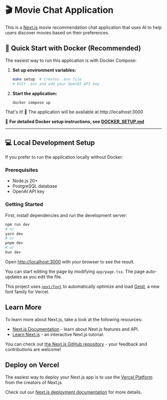 # 🎬 Movie Chat Application

This is a [Next.js](https://nextjs.org) movie recommendation chat application that uses AI to help users discover movies based on their preferences.

## 🐋 Quick Start with Docker (Recommended)

The easiest way to run this application is with Docker Compose:

1. **Set up environment variables:**

   ```bash
   make setup  # Creates .env file
   # Edit .env and add your OpenAI API key
   ```

2. **Start the application:**
   ```bash
   docker compose up
   ```

That's it! 🚀 The application will be available at http://localhost:3000

📖 **For detailed Docker setup instructions, see [DOCKER_SETUP.md](./DOCKER_SETUP.md)**

---

## 💻 Local Development Setup

If you prefer to run the application locally without Docker:

### Prerequisites

- Node.js 20+
- PostgreSQL database
- OpenAI API key

### Getting Started

First, install dependencies and run the development server:

```bash
npm run dev
# or
yarn dev
# or
pnpm dev
# or
bun dev
```

Open [http://localhost:3000](http://localhost:3000) with your browser to see the result.

You can start editing the page by modifying `app/page.tsx`. The page auto-updates as you edit the file.

This project uses [`next/font`](https://nextjs.org/docs/app/building-your-application/optimizing/fonts) to automatically optimize and load [Geist](https://vercel.com/font), a new font family for Vercel.

## Learn More

To learn more about Next.js, take a look at the following resources:

- [Next.js Documentation](https://nextjs.org/docs) - learn about Next.js features and API.
- [Learn Next.js](https://nextjs.org/learn) - an interactive Next.js tutorial.

You can check out [the Next.js GitHub repository](https://github.com/vercel/next.js) - your feedback and contributions are welcome!

## Deploy on Vercel

The easiest way to deploy your Next.js app is to use the [Vercel Platform](https://vercel.com/new?utm_medium=default-template&filter=next.js&utm_source=create-next-app&utm_campaign=create-next-app-readme) from the creators of Next.js.

Check out our [Next.js deployment documentation](https://nextjs.org/docs/app/building-your-application/deploying) for more details.
